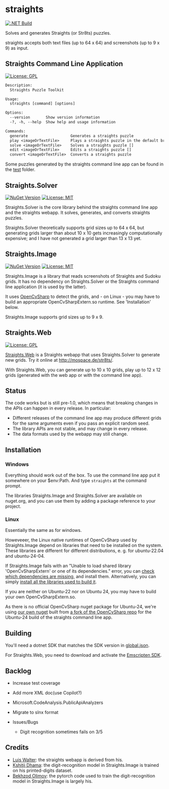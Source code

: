# straights

[![.NET Build](https://github.com/m-ringler/straights/actions/workflows/dotnet.yml/badge.svg)](https://github.com/m-ringler/straights/actions/workflows/dotnet.yml)

Solves and generates Straights (or Str8ts) puzzles.

straights accepts both text files (up to 64 x 64) and screenshots (up to 9 x 9) as input.

## Straights Command Line Application

[![License: GPL](https://img.shields.io/badge/License-GPL%203+-yellow.svg)](https://spdx.org/licenses/GPL-3.0-or-later.html)

~~~txt
Description:
  Straights Puzzle Toolkit

Usage:
  straights [command] [options]

Options:
  --version       Show version information
  -?, -h, --help  Show help and usage information

Commands:
  generate                   Generates a straights puzzle
  play <imageOrTextFile>     Plays a straights puzzle in the default browser
  solve <imageOrTextFile>    Solves a straights puzzle []
  edit <imageOrTextFile>     Edits a straights puzzle []
  convert <imageOrTextFile>  Converts a straights puzzle

~~~

Some puzzles generated by the straights command line app can be found in the [test](./test/) folder.

## Straights.Solver

[![NuGet Version](https://img.shields.io/nuget/v/Straights.Solver?label=Straights.Solver)](https://www.nuget.org/packages/Straights.Solver/) [![License: MIT](https://img.shields.io/badge/License-MIT-yellow.svg)](https://opensource.org/licenses/MIT)

Straights.Solver is the core library behind the straights command line app and the straights webapp. It solves, generates, and converts
straights puzzles.

Straights.Solver theoretically supports grid sizes up to 64 x 64, but generating grids larger than about 10 x 10 gets increasingly computationally expensive; and I have not generated a grid larger than 13 x 13 yet.

## Straights.Image

 [![NuGet Version](https://img.shields.io/nuget/v/Straights.Image?label=Straights.Image)](https://www.nuget.org/packages/Straights.Image/) [![License: MIT](https://img.shields.io/badge/License-MIT-yellow.svg)](https://opensource.org/licenses/MIT)

Straights.Image is a library that reads screenshots of Straights and Sudoku grids.
It has no dependency on Straights.Solver or the Straights command line application (it is used by the latter).

It uses [OpenCvSharp](https://github.com/shimat/opencvsharp) to detect the grids, and - on Linux - you may have to build
an appropriate OpenCvSharpExtern.so runtime. See 'Installation' below.

Straights.Image supports grid sizes up to 9 x 9.

## Straights.Web

[![License: GPL](https://img.shields.io/badge/License-GPL%203+-yellow.svg)](https://spdx.org/licenses/GPL-3.0-or-later.html)

[Straights.Web](./Straights.Web/Readme.md) is a Straights webapp that uses Straights.Solver to generate new grids.
Try it online at <http://mospace.de/str8ts/>.

With Straights.Web, you can generate up to 10 x 10 grids, play up to 12 x 12 grids (generated with the web app or with the command line app).

## Status

The code works but is still pre-1.0,
which means that breaking changes in the APIs can happen in every release.
In particular:

* Different releases of the command line app may produce different grids for the same arguments even if you pass an explicit random seed.
* The library APIs are not stable, and may change in every release.
* The data formats used by the webapp may still change.

## Installation

### Windows

Everything should work out of the box.
To use the command line app put it somewhere on your $env:Path. And type `straights` at the command prompt.

The libraries Straights.Image and Straights.Solver are available on nuget.org, and you can use them by adding a package reference to your project.

### Linux

Essentially the same as for windows.

Howeveeer, the Linux native runtimes of OpenCvSharp used by Straights.Image depend on libraries that need to be installed on the system. These libraries are different for different distributions, e. g. for ubuntu-22.04 and ubuntu-24-04.

If Straights.Image fails with an "Unable to load shared library 'OpenCvSharpExtern' or one of its dependencies." error, you can [check which dependencies are missing](https://github.com/shimat/opencvsharp/issues/1618#issuecomment-1846537140), and install them. Alternatively, you can simply [install all the libraries used to build it](https://github.com/m-ringler/opencvsharp/blob/3bd0b5259f19816f2b35ae02b91303bfee3a04ed/.github/workflows/ubuntu24.yml#L28C1-L51C30).

If you are neither on Ubuntu-22 nor on Ubuntu 24, you may have to build your own OpenCvSharpExtern.so.

As there is no official OpenCvSharp nuget package for Ubuntu-24, we're using [our own nuget](https://www.nuget.org/packages/m-ringler.OpenCvSharp4.ubuntu24.runtime.linux-x64/) built from [a fork of the OpenCvSharp repo](https://github.com/m-ringler/opencvsharp/) for the Ubuntu-24 build of the straights command line app.

## Building

You'll need a dotnet SDK that matches the SDK version in [global.json](./global.json).

For Straights.Web, you need to download and activate the
[Emscripten SDK](https://emscripten.org/docs/getting_started/downloads.html#sdk-download-and-install).

## Backlog

* Increase test coverage
* Add more XML doc(use Copilot?)
* Microsoft.CodeAnalysis.PublicApiAnalyzers
* Migrate to slnx format

* Issues/Bugs
  * Digit recognition sometimes fails on 3/5

## Credits

* [Luis Walter](https://github.com/daandtu/Str8ts?search=1): the straights webapp is derived from his.
* [Kshitij Dhama](https://www.kaggle.com/datasets/kshitijdhama/printed-digits-dataset/data): the digit-recognition model in Straights.Image is trained on his printed-digits dataset.
* [Bekhzod Olimov](https://www.kaggle.com/code/killa92/100-accurate-digits-classifier-using-pytorch-timm): the pytorch code used to train the digit-recognition model in Straights.Image is largely his.
